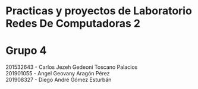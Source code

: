 # Practicas y proyectos de Laboratorio Redes De Computadoras 2

# Grupo 4
201532643 - Carlos Jezeh Gedeoni Toscano Palacios   
201901055 - Angel Geovany Aragón Pérez  
201908327 - Diego André Gómez Esturbán
